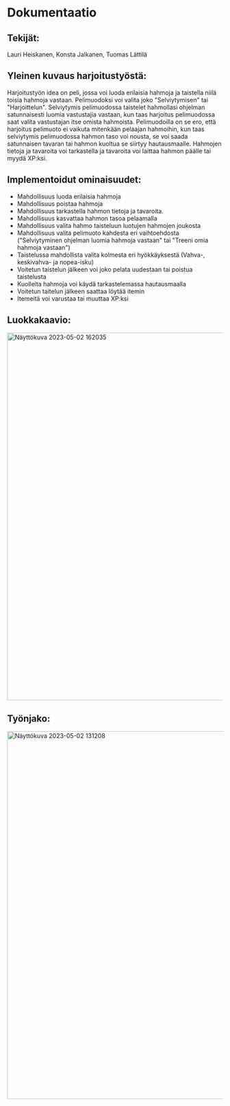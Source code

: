 # Dokumentaatio


## Tekijät: 
Lauri Heiskanen,
Konsta Jalkanen,
Tuomas Lättilä

## Yleinen kuvaus harjoitustyöstä:
Harjoitustyön idea on peli, jossa voi luoda erilaisia hahmoja ja taistella niilä toisia hahmoja vastaan. Pelimuodoksi voi valita joko "Selviytymisen" tai "Harjoittelun". Selviytymis pelimuodossa taistelet hahmollasi ohjelman satunnaisesti luomia vastustajia vastaan, kun taas harjoitus pelimuodossa saat valita vastustajan itse omista hahmoista. Pelimuodoilla on se ero, että harjoitus pelimuoto ei vaikuta mitenkään pelaajan hahmoihin, kun taas selviytymis pelimuodossa hahmon taso voi nousta, se voi saada satunnaisen tavaran tai hahmon kuoltua se siirtyy hautausmaalle. Hahmojen tietoja ja tavaroita voi tarkastella ja tavaroita voi laittaa hahmon päälle tai myydä XP:ksi. 

## Implementoidut ominaisuudet:
- Mahdollisuus luoda erilaisia hahmoja
- Mahdollisuus poistaa hahmoja
- Mahdollisuus tarkastella hahmon tietoja ja tavaroita.
- Mahdollisuus kasvattaa hahmon tasoa pelaamalla
- Mahdollisuus valita hahmo taisteluun luotujen hahmojen joukosta
- Mahdollisuus valita pelimuoto kahdesta eri vaihtoehdosta ("Selviytyminen ohjelman luomia hahmoja vastaan" tai "Treeni omia hahmoja vastaan")
- Taistelussa mahdollista valita kolmesta eri hyökkäyksestä (Vahva-, keskivahva- ja nopea-isku)
- Voitetun taistelun jälkeen voi joko pelata uudestaan tai poistua taistelusta
- Kuolleita hahmoja voi käydä tarkastelemassa hautausmaalla
- Voitetun taitelun jälkeen saattaa löytää itemin
- Itemeitä voi varustaa tai muuttaa XP:ksi

## Luokkakaavio:
<img width="857" alt="Näyttökuva 2023-05-02 162035" src="https://user-images.githubusercontent.com/120785942/235678772-21b915db-e21e-4be7-87a1-2bb743ec2f21.png">


## Työnjako:
<img width="857" alt="Näyttökuva 2023-05-02 131208" src="https://user-images.githubusercontent.com/120785942/235639997-63fe8a04-cbb0-4f9e-8f8b-2a098a714612.png">
